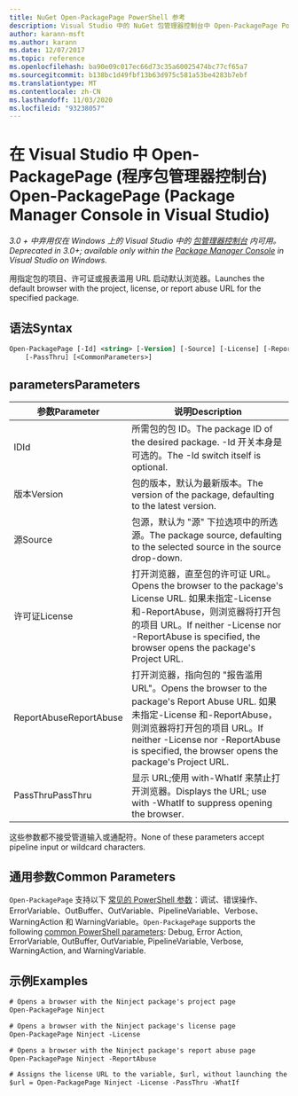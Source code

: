 ```yaml
---
title: NuGet Open-PackagePage PowerShell 参考
description: Visual Studio 中的 NuGet 包管理器控制台中 Open-PackagePage PowerShell 命令参考。
author: karann-msft
ms.author: karann
ms.date: 12/07/2017
ms.topic: reference
ms.openlocfilehash: ba90e09c017ec66d73c35a60025474bc77cf65a7
ms.sourcegitcommit: b138bc1d49fbf13b63d975c581a53be4283b7ebf
ms.translationtype: MT
ms.contentlocale: zh-CN
ms.lasthandoff: 11/03/2020
ms.locfileid: "93238057"
---
```

# <a name="open-packagepage-package-manager-console-in-visual-studio"></a><span data-ttu-id="86b7c-103">在 Visual Studio 中 Open-PackagePage (程序包管理器控制台) </span><span class="sxs-lookup"><span data-stu-id="86b7c-103">Open-PackagePage (Package Manager Console in Visual Studio)</span></span>

<span data-ttu-id="86b7c-104">*3.0 + 中弃用仅在 Windows 上的 Visual Studio 中的 [包管理器控制台](../../consume-packages/install-use-packages-powershell.md) 内可用。*</span><span class="sxs-lookup"><span data-stu-id="86b7c-104">*Deprecated in 3.0+; available only within the [Package Manager Console](../../consume-packages/install-use-packages-powershell.md) in Visual Studio on Windows.*</span></span>

<span data-ttu-id="86b7c-105">用指定包的项目、许可证或报表滥用 URL 启动默认浏览器。</span><span class="sxs-lookup"><span data-stu-id="86b7c-105">Launches the default browser with the project, license, or report abuse URL for the specified package.</span></span>

## <a name="syntax"></a><span data-ttu-id="86b7c-106">语法</span><span class="sxs-lookup"><span data-stu-id="86b7c-106">Syntax</span></span>

```ps
Open-PackagePage [-Id] <string> [-Version] [-Source] [-License] [-ReportAbuse]
    [-PassThru] [<CommonParameters>]
```

## <a name="parameters"></a><span data-ttu-id="86b7c-107">parameters</span><span class="sxs-lookup"><span data-stu-id="86b7c-107">Parameters</span></span>

| <span data-ttu-id="86b7c-108">参数</span><span class="sxs-lookup"><span data-stu-id="86b7c-108">Parameter</span></span> | <span data-ttu-id="86b7c-109">说明</span><span class="sxs-lookup"><span data-stu-id="86b7c-109">Description</span></span> |
| --- | --- |
| <span data-ttu-id="86b7c-110">ID</span><span class="sxs-lookup"><span data-stu-id="86b7c-110">Id</span></span> | <span data-ttu-id="86b7c-111">所需包的包 ID。</span><span class="sxs-lookup"><span data-stu-id="86b7c-111">The package ID of the desired package.</span></span> <span data-ttu-id="86b7c-112">-Id 开关本身是可选的。</span><span class="sxs-lookup"><span data-stu-id="86b7c-112">The -Id switch itself is optional.</span></span> |
| <span data-ttu-id="86b7c-113">版本</span><span class="sxs-lookup"><span data-stu-id="86b7c-113">Version</span></span> | <span data-ttu-id="86b7c-114">包的版本，默认为最新版本。</span><span class="sxs-lookup"><span data-stu-id="86b7c-114">The version of the package, defaulting to the latest version.</span></span> |
| <span data-ttu-id="86b7c-115">源</span><span class="sxs-lookup"><span data-stu-id="86b7c-115">Source</span></span> | <span data-ttu-id="86b7c-116">包源，默认为 "源" 下拉选项中的所选源。</span><span class="sxs-lookup"><span data-stu-id="86b7c-116">The package source, defaulting to the selected source in the source drop-down.</span></span> |
| <span data-ttu-id="86b7c-117">许可证</span><span class="sxs-lookup"><span data-stu-id="86b7c-117">License</span></span> | <span data-ttu-id="86b7c-118">打开浏览器，直至包的许可证 URL。</span><span class="sxs-lookup"><span data-stu-id="86b7c-118">Opens the browser to the package's License URL.</span></span> <span data-ttu-id="86b7c-119">如果未指定-License 和-ReportAbuse，则浏览器将打开包的项目 URL。</span><span class="sxs-lookup"><span data-stu-id="86b7c-119">If neither -License nor -ReportAbuse is specified, the browser opens the package's Project URL.</span></span> |
| <span data-ttu-id="86b7c-120">ReportAbuse</span><span class="sxs-lookup"><span data-stu-id="86b7c-120">ReportAbuse</span></span> | <span data-ttu-id="86b7c-121">打开浏览器，指向包的 "报告滥用 URL"。</span><span class="sxs-lookup"><span data-stu-id="86b7c-121">Opens the browser to the package's Report Abuse URL.</span></span> <span data-ttu-id="86b7c-122">如果未指定-License 和-ReportAbuse，则浏览器将打开包的项目 URL。</span><span class="sxs-lookup"><span data-stu-id="86b7c-122">If neither -License nor -ReportAbuse is specified, the browser opens the package's Project URL.</span></span> |
| <span data-ttu-id="86b7c-123">PassThru</span><span class="sxs-lookup"><span data-stu-id="86b7c-123">PassThru</span></span> | <span data-ttu-id="86b7c-124">显示 URL;使用 with-WhatIf 来禁止打开浏览器。</span><span class="sxs-lookup"><span data-stu-id="86b7c-124">Displays the URL; use with -WhatIf to suppress opening the browser.</span></span> |

<span data-ttu-id="86b7c-125">这些参数都不接受管道输入或通配符。</span><span class="sxs-lookup"><span data-stu-id="86b7c-125">None of these parameters accept pipeline input or wildcard characters.</span></span>

## <a name="common-parameters"></a><span data-ttu-id="86b7c-126">通用参数</span><span class="sxs-lookup"><span data-stu-id="86b7c-126">Common Parameters</span></span>

<span data-ttu-id="86b7c-127">`Open-PackagePage` 支持以下 [常见的 PowerShell 参数](/powershell/module/microsoft.powershell.core/about/about_commonparameters)：调试、错误操作、ErrorVariable、OutBuffer、OutVariable、PipelineVariable、Verbose、WarningAction 和 WarningVariable。</span><span class="sxs-lookup"><span data-stu-id="86b7c-127">`Open-PackagePage` supports the following [common PowerShell parameters](/powershell/module/microsoft.powershell.core/about/about_commonparameters): Debug, Error Action, ErrorVariable, OutBuffer, OutVariable, PipelineVariable, Verbose, WarningAction, and WarningVariable.</span></span>

## <a name="examples"></a><span data-ttu-id="86b7c-128">示例</span><span class="sxs-lookup"><span data-stu-id="86b7c-128">Examples</span></span>

```ps
# Opens a browser with the Ninject package's project page
Open-PackagePage Ninject

# Opens a browser with the Ninject package's license page
Open-PackagePage Ninject -License

# Opens a browser with the Ninject package's report abuse page  
Open-PackagePage Ninject -ReportAbuse

# Assigns the license URL to the variable, $url, without launching the browser
$url = Open-PackagePage Ninject -License -PassThru -WhatIf
```